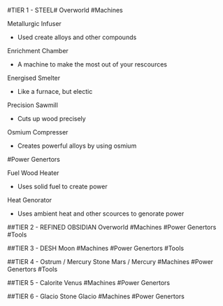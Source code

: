 #TIER 1 - STEEL#
Overworld
#Machines

Metallurgic Infuser
- Used create alloys and other compounds

Enrichment Chamber
- A machine to make the most out of your rescources

Energised Smelter
- Like a furnace, but electic

Precision Sawmill
- Cuts up wood precisely 

Osmium Compresser
- Creates powerful alloys by using osmium

#Power Genertors

Fuel Wood Heater
- Uses solid fuel to create power

Heat Genorator
- Uses ambient heat and other scources to genorate power


##TIER 2 - REFINED OBSIDIAN
Overworld
#Machines
#Power Genertors
#Tools


##TIER 3 - DESH
Moon
#Machines
#Power Genertors
#Tools


##TIER 4 - Ostrum / Mercury Stone
Mars / Mercury
#Machines
#Power Genertors
#Tools


##TIER 5 - Calorite
Venus
#Machines
#Power Genertors


##TIER 6 - Glacio Stone
Glacio
#Machines
#Power Genertors
